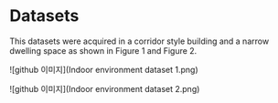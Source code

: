 # Datasets
This datasets were acquired in a corridor style building and a narrow dwelling space as shown in Figure 1 and Figure 2.

![github 이미지](Indoor environment dataset 1.png)

![github 이미지](Indoor environment dataset 2.png)
